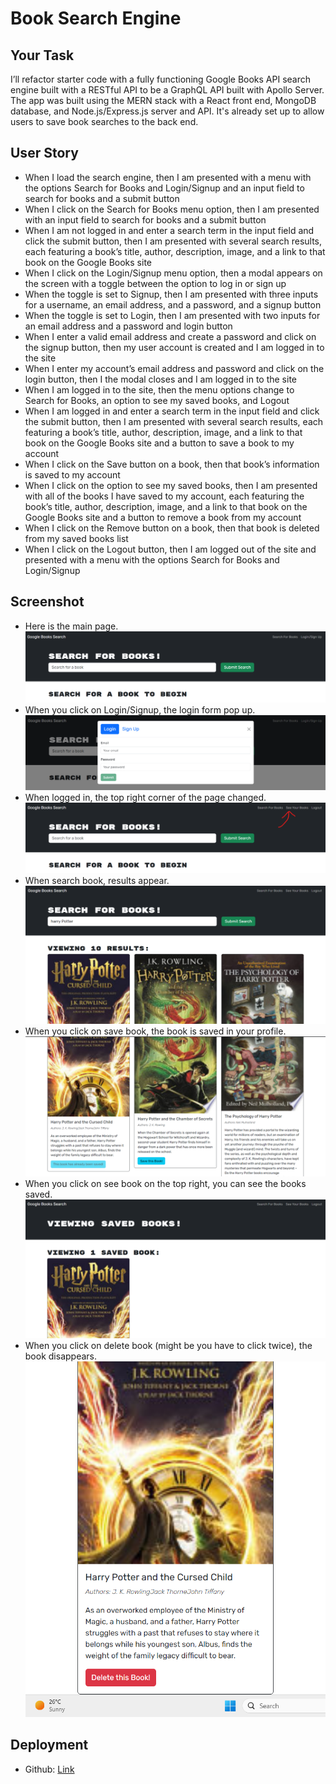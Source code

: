 # Book Search Engine

## Your Task

I’ll refactor starter code with a fully functioning Google Books API search engine built with a RESTful API to be a GraphQL API built with Apollo Server. The app was built using the MERN stack with a React front end, MongoDB database, and Node.js/Express.js server and API. It's already set up to allow users to save book searches to the back end.

## User Story

- When I load the search engine, then I am presented with a menu with the options Search for Books and Login/Signup and an input field to search for books and a submit button
- When I click on the Search for Books menu option, then I am presented with an input field to search for books and a submit button
- When I am not logged in and enter a search term in the input field and click the submit button, then I am presented with several search results, each featuring a book’s title, author, description, image, and a link to that book on the Google Books site
- When I click on the Login/Signup menu option, then a modal appears on the screen with a toggle between the option to log in or sign up
- When the toggle is set to Signup, then I am presented with three inputs for a username, an email address, and a password, and a signup button
- When the toggle is set to Login, then I am presented with two inputs for an email address and a password and login button
- When I enter a valid email address and create a password and click on the signup button, then my user account is created and I am logged in to the site
- When I enter my account’s email address and password and click on the login button, then I the modal closes and I am logged in to the site
- When I am logged in to the site, then the menu options change to Search for Books, an option to see my saved books, and Logout
- When I am logged in and enter a search term in the input field and click the submit button, then I am presented with several search results, each featuring a book’s title, author, description, image, and a link to that book on the Google Books site and a button to save a book to my account
- When I click on the Save button on a book, then that book’s information is saved to my account
- When I click on the option to see my saved books, then I am presented with all of the books I have saved to my account, each featuring the book’s title, author, description, image, and a link to that book on the Google Books site and a button to remove a book from my account
- When I click on the Remove button on a book, then that book is deleted from my saved books list
- When I click on the Logout button, then I am logged out of the site and presented with a menu with the options Search for Books and Login/Signup

## Screenshot

- Here is the main page.\
  ![mainPage](./screenshots/startingPage.png)
- When you click on Login/Signup, the login form pop up.\
  ![Login](./screenshots/Login.png)
- When logged in, the top right corner of the page changed.\
  ![pageAfterLogin](./screenshots/pageAfterLogin.png)
- When search book, results appear.\
  ![searchResults](./screenshots/searchResults.png)
- When you click on save book, the book is saved in your profile.\
  ![saveBook](./screenshots/saveBook.png)
- When you click on see book on the top right, you can see the books saved.\
  ![seeBook](./screenshots/seeBook.png)
- When you click on delete book (might be you have to click twice), the book disappears.\
  ![deleteBook](./screenshots/deleteBook.png)

## Deployment

- Github: [Link](https://github.com/cckinwest/Week21-Book-Search-Engine)
